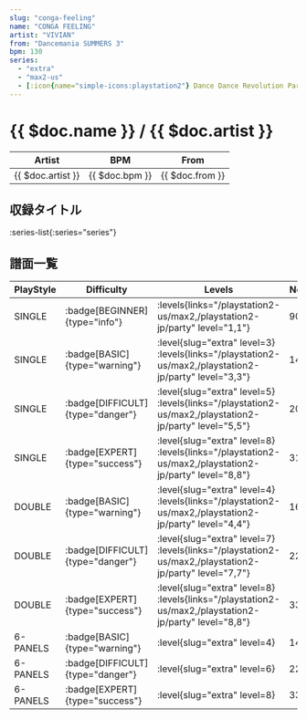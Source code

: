 ```yaml
---
slug: "conga-feeling"
name: "CONGA FEELING"
artist: "VIVIAN"
from: "Dancemania SUMMERS 3"
bpm: 130
series:
  - "extra"
  - "max2-us"
  - [:icon{name="simple-icons:playstation2"} Dance Dance Revolution Party Collection :icon{name="flag:jp-4x3"}](/playstation2-jp/party)
---
```


# {{ $doc.name }} / {{ $doc.artist }}

|Artist|BPM|From|
|------|---|----|
|{{ $doc.artist }}|{{ $doc.bpm }}|{{ $doc.from }}|

## 収録タイトル

:series-list{:series="series"}

## 譜面一覧

|PlayStyle|Difficulty|Levels|Notes|Movie|
|---------|----------|------|-----|-----|
|SINGLE| :badge[BEGINNER]{type="info"}| :levels{links="/playstation2-us/max2,/playstation2-jp/party" level="1,1"}|90/0||
|SINGLE| :badge[BASIC]{type="warning"}|<div class="field is-grouped is-grouped-multiline"> :level{slug="extra" level=3} :levels{links="/playstation2-us/max2,/playstation2-jp/party" level="3,3"}</div>|145/0||
|SINGLE| :badge[DIFFICULT]{type="danger"}|<div class="field is-grouped is-grouped-multiline"> :level{slug="extra" level=5} :levels{links="/playstation2-us/max2,/playstation2-jp/party" level="5,5"}</div>|204/0||
|SINGLE| :badge[EXPERT]{type="success"}|<div class="field is-grouped is-grouped-multiline"> :level{slug="extra" level=8} :levels{links="/playstation2-us/max2,/playstation2-jp/party" level="8,8"}</div>|311/0||
|DOUBLE| :badge[BASIC]{type="warning"}|<div class="field is-grouped is-grouped-multiline"> :level{slug="extra" level=4} :levels{links="/playstation2-us/max2,/playstation2-jp/party" level="4,4"}</div>|160/0||
|DOUBLE| :badge[DIFFICULT]{type="danger"}|<div class="field is-grouped is-grouped-multiline"> :level{slug="extra" level=7} :levels{links="/playstation2-us/max2,/playstation2-jp/party" level="7,7"}</div>|223/0||
|DOUBLE| :badge[EXPERT]{type="success"}|<div class="field is-grouped is-grouped-multiline"> :level{slug="extra" level=8} :levels{links="/playstation2-us/max2,/playstation2-jp/party" level="8,8"}</div>|333/0||
|6-PANELS| :badge[BASIC]{type="warning"}|<div class="field is-grouped is-grouped-multiline"> :level{slug="extra" level=4}</div>|149/0||
|6-PANELS| :badge[DIFFICULT]{type="danger"}|<div class="field is-grouped is-grouped-multiline"> :level{slug="extra" level=6}</div>|222/0||
|6-PANELS| :badge[EXPERT]{type="success"}|<div class="field is-grouped is-grouped-multiline"> :level{slug="extra" level=8}</div>|333/0||
